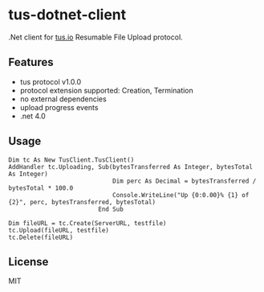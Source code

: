 # tus-dotnet-client
.Net client for [tus.io](http://tus.io/) Resumable File Upload protocol.

## Features
- tus protocol v1.0.0
- protocol extension supported: Creation, Termination
- no external dependencies
- upload progress events
- .net 4.0

## Usage
```vbnet
Dim tc As New TusClient.TusClient()
AddHandler tc.Uploading, Sub(bytesTransferred As Integer, bytesTotal As Integer)
                             Dim perc As Decimal = bytesTransferred / bytesTotal * 100.0
                             Console.WriteLine("Up {0:0.00}% {1} of {2}", perc, bytesTransferred, bytesTotal)
                         End Sub

Dim fileURL = tc.Create(ServerURL, testfile)
tc.Upload(fileURL, testfile)
tc.Delete(fileURL)
```

## License
MIT